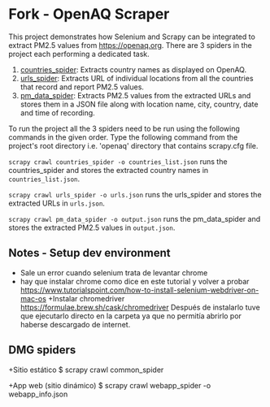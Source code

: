 # Fork - OpenAQ Scraper

This project demonstrates how Selenium and Scrapy can be integrated to extract PM2.5 values from https://openaq.org. There are 3 spiders in the project each performing a dedicated task.
1. [countries_spider](https://github.com/karthikn2789/Selenium---Scrapy-Project/blob/master/openaq/openaq/spiders/countries_spider.py): Extracts country names as displayed on OpenAQ.
2. [urls_spider](https://github.com/karthikn2789/Selenium---Scrapy-Project/blob/master/openaq/openaq/spiders/urls_spider.py): Extracts URL of individual locations from all the countries that record and report PM2.5 values.
3. [pm_data_spider](https://github.com/karthikn2789/Selenium---Scrapy-Project/blob/master/openaq/openaq/spiders/pm_data_spider.py): Extracts PM2.5 values from the extracted URLs and stores them in a JSON file along with location name, city, country, date and time of recording.

To run the project all the 3 spiders need to be run using the following commands in the given order. Type the following command from the project's root directory i.e. 'openaq' directory that contains scrapy.cfg file.

`scrapy crawl countries_spider -o countries_list.json` runs the countries_spider and stores the extracted country names in `countries_list.json`.

`scrapy crawl urls_spider -o urls.json` runs the urls_spider and stores the extracted URLs in `urls.json`.

`scrapy crawl pm_data_spider -o output.json` runs the pm_data_spider and stores the extracted PM2.5 values in `output.json`.

## Notes - Setup dev environment
- Sale un error cuando selenium trata de levantar chrome
- hay que instalar chrome como dice en este tutorial y volver a probar
https://www.tutorialspoint.com/how-to-install-selenium-webdriver-on-mac-os
+Instalar chromedriver
https://formulae.brew.sh/cask/chromedriver 
Después de instalarlo tuve que ejecutarlo directo en la carpeta ya que no permitía abrirlo por haberse descargado de internet.


## DMG spiders
+Sitio estático
$ scrapy crawl common_spider

+App web (sitio dinámico)
$ scrapy crawl webapp_spider -o webapp_info.json

